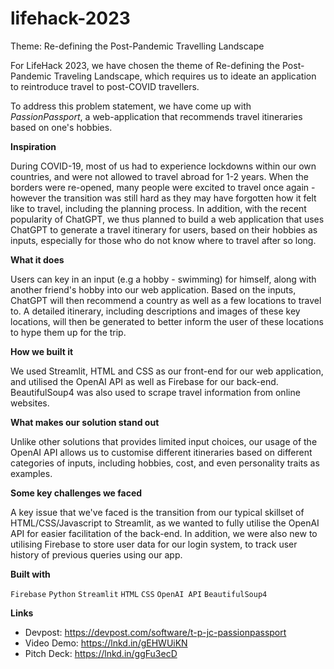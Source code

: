 # lifehack-2023
Theme: Re-defining the Post-Pandemic Travelling Landscape

For LifeHack 2023, we have chosen the theme of Re-defining the Post-Pandemic Traveling Landscape, which requires us to ideate an application to reintroduce travel to post-COVID travellers.

To address this problem statement, we have come up with *PassionPassport*, a web-application that recommends travel itineraries based on one's hobbies.
    
**Inspiration**

During COVID-19, most of us had to experience lockdowns within our own countries, and were not allowed to travel abroad for 1-2 years. When the borders were re-opened, many people were excited to travel once again - however the transition was still hard as they may have forgotten how it felt like to travel, including the planning process. In addition, with the recent popularity of ChatGPT, we thus planned to build a web application that uses ChatGPT to generate a travel itinerary for users, based on their hobbies as inputs, especially for those who do not know where to travel after so long. 

**What it does**

Users can key in an input (e.g a hobby - swimming) for himself, along with another friend's hobby into our web application. Based on the inputs, ChatGPT will then recommend a country as well as a few locations to travel to. A detailed itinerary, including descriptions and images of these key locations, will then be generated to better inform the user of these locations to hype them up for the trip.

**How we built it**

We used Streamlit, HTML and CSS as our front-end for our web application, and utilised the OpenAI API as well as Firebase for our back-end. BeautifulSoup4 was also used to scrape travel  information from online websites.

**What makes our solution stand out**

Unlike other solutions that provides limited input choices, our usage of the OpenAI API allows us to customise different itineraries based on different categories of inputs, including hobbies, cost, and even personality traits as examples.

**Some key challenges we faced**

A key issue that we've faced is the transition from our typical skillset of HTML/CSS/Javascript to Streamlit, as we wanted to fully utilise the OpenAI API for easier facilitation of the back-end. In addition, we were also new to utilising Firebase to store user data for our login system, to track user history of previous queries using our app.

**Built with**

`Firebase` `Python` `Streamlit` `HTML` `CSS` `OpenAI API` `BeautifulSoup4`

**Links**
- Devpost: https://devpost.com/software/t-p-jc-passionpassport
- Video Demo: https://lnkd.in/gEHWUiKN
- Pitch Deck: https://lnkd.in/ggFu3ecD

